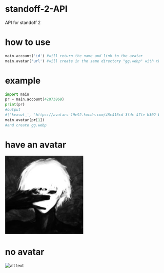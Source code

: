 # standoff-2-API
API for standoff 2
# how to use
```python
main.account('id') #will return the name and link to the avatar
main.avatar('url') #will create in the same directory "gg.webp" with the image of the avatar if there is no avatar, then the file cannot be opened
```
# example
```python
import main
pr = main.account(42073869)
print(pr)
#output
#('kexswt_', 'https://avatars-19e92.kxcdn.com/48c416cd-3fdc-47fe-b302-bcac3f78dd00')
main.avatar(pr[1])
#and create gg.webp
```
# have an avatar
![alt text](good.webp "")
# no avatar
![alt text](bad.webp "")
